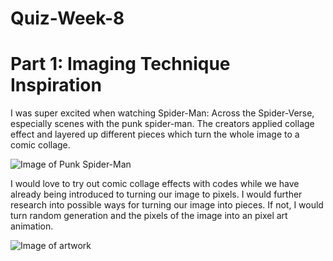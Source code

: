 # Quiz-Week-8


# Part 1: Imaging Technique Inspiration


I was super excited when watching Spider-Man: Across the Spider-Verse, especially scenes with the punk spider-man. The creators applied collage effect and layered up different pieces which turn the whole image to a comic collage.

![Image of Punk Spider-Man](https://media.tenor.com/-mLSukQ59cYAAAAC/spider-punk-spider-verse.gif)

I would love to try out comic collage effects with codes while we have already being introduced to turning our image to pixels. I would further research into possible ways for turning our image into pieces. If not, I would turn random generation and the pixels of the image into an pixel art animation.

![Image of artwork](https://i.pinimg.com/564x/42/ec/91/42ec91c5c984848b3ea602649d8f4225.jpg)
